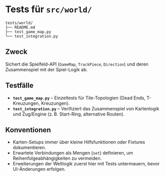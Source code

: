 # Tests für `src/world/`

```text
tests/world/
├── README.md
├── test_game_map.py
└── test_integration.py
```

## Zweck
Sichert die Spielfeld-API (`GameMap`, `TrackPiece`, `Direction`) und deren Zusammenspiel mit der Spiel-Logik ab.

## Testfälle
- **`test_game_map.py`** – Einzeltests für Tile-Topologien (Dead Ends, T-Kreuzungen, Kreuzungen).
- **`test_integration.py`** – Verifiziert das Zusammenspiel von Kartenlogik und Zug/Engine (z. B. Start-Ring, alternative Routen).

## Konventionen
- Karten-Setups immer über kleine Hilfsfunktionen oder Fixtures dokumentieren.
- Erwartete Verbindungen als Mengen (`set`) definieren, um Reihenfolgeabhängigkeiten zu vermeiden.
- Erweiterungen der Weltlogik zuerst hier mit Tests untermauern, bevor UI-Änderungen erfolgen.
